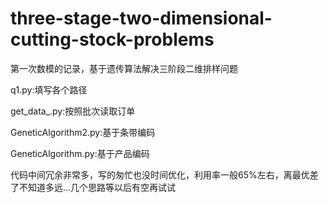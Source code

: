 # three-stage-two-dimensional-cutting-stock-problems
第一次数模的记录，基于遗传算法解决三阶段二维排样问题

q1.py:填写各个路径

get_data_.py:按照批次读取订单

GeneticAlgorithm2.py:基于条带编码

GeneticAlgorithm.py:基于产品编码

代码中间冗余非常多，写的匆忙也没时间优化，利用率一般65%左右，离最优差了不知道多远...几个思路等以后有空再试试


